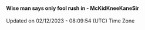 #### Wise man says only fool rush in - McKidKneeKaneSir
Updated on 02/12/2023 - 08:09:54 (UTC) Time Zone
